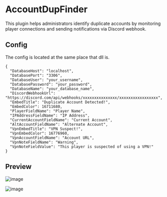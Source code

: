 # AccountDupFinder
This plugin helps administrators identify duplicate accounts by monitoring player connections and sending notifications via Discord webhook.

## Config
The config is located at the same place that dll is. 

```
{
  "DatabaseHost": "localhost",
  "DatabasePort": "3306",
  "DatabaseUser": "your_username",
  "DatabasePassword": "your_password",
  "DatabaseName": "your_database_name",
  "DiscordWebhookUrl": "https://discord.com/api/webhooks/xxxxxxxxxxxxxxx/xxxxxxxxxxxxxxxxx",
  "EmbedTitle": "Duplicate Account Detected!",
  "EmbedColor": 16711680,
  "PlayerFieldName": "Player Name",
  "IPAddressFieldName": "IP Address",
  "CurrentAccountFieldName": "Current Account",
  "AltAccountFieldName": "Alternate Account",
  "VpnEmbedTitle": "VPN Suspect!",
  "VpnEmbedColor": 16776960,
  "VpnAccountFieldName": "Account URL",
  "VpnNoteFieldName": "Warning",
  "VpnNoteFieldValue": "This player is suspected of using a VPN!"
}
```

## Preview
![image](https://github.com/NaathySz/AccountDupFinder/assets/97997774/bd451b27-d6d3-49c8-9a96-a11849502b75)

![image](https://github.com/NaathySz/AccountDupFinder/assets/97997774/886bd9e5-4f72-4742-b1bc-8d36cf8f95f8)
